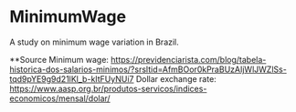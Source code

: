 # MinimumWage
A study on minimum wage variation in Brazil.

**Source
Minimum wage: https://previdenciarista.com/blog/tabela-historica-dos-salarios-minimos/?srsltid=AfmBOor0kPraBUzAIjWlJWZlSs-tqd9pYE9g9d21lKl_b-kItFUyNUi7
Dollar exchange rate: https://www.aasp.org.br/produtos-servicos/indices-economicos/mensal/dolar/
